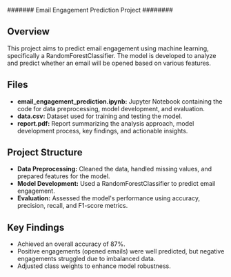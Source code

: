 ####### Email Engagement Prediction Project  ########

## Overview
This project aims to predict email engagement using machine learning, specifically a RandomForestClassifier. The model is developed to analyze and predict whether an email will be opened based on various features.

## Files
- **email_engagement_prediction.ipynb:** Jupyter Notebook containing the code for data preprocessing, model development, and evaluation.
- **data.csv:** Dataset used for training and testing the model.
- **report.pdf:** Report summarizing the analysis approach, model development process, key findings, and actionable insights.

## Project Structure
- **Data Preprocessing:** Cleaned the data, handled missing values, and prepared features for the model.
- **Model Development:** Used a RandomForestClassifier to predict email engagement.
- **Evaluation:** Assessed the model's performance using accuracy, precision, recall, and F1-score metrics.

## Key Findings
- Achieved an overall accuracy of 87%.
- Positive engagements (opened emails) were well predicted, but negative engagements struggled due to imbalanced data.
- Adjusted class weights to enhance model robustness.


